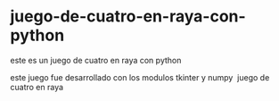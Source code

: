# juego-de-cuatro-en-raya-con-python
este es un juego de cuatro en raya con python 

este juego fue desarrollado con los modulos tkinter y numpy
<img src="https://media.discordapp.net/attachments/756565708598673561/757611034428309544/unknown.png?width=339&height=474" alt="">
juego de cuatro en raya 
